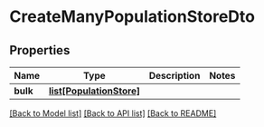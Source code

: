 # CreateManyPopulationStoreDto

## Properties
Name | Type | Description | Notes
------------ | ------------- | ------------- | -------------
**bulk** | [**list[PopulationStore]**](PopulationStore.md) |  | 

[[Back to Model list]](../README.md#documentation-for-models) [[Back to API list]](../README.md#documentation-for-api-endpoints) [[Back to README]](../README.md)

